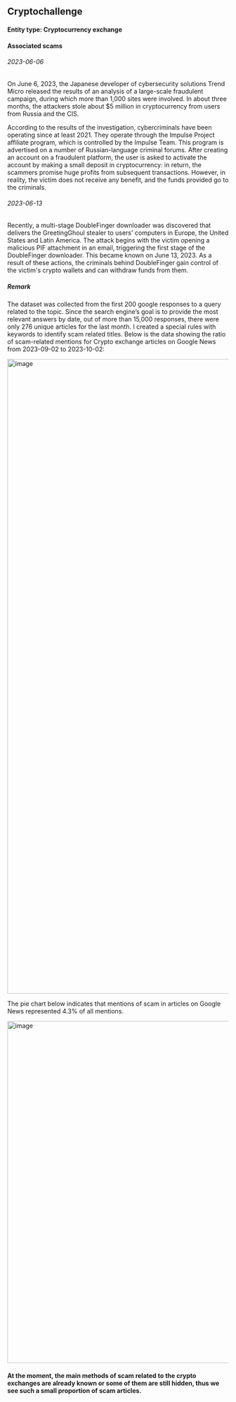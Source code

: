 ## Cryptochallenge

#### Entity type: Cryptocurrency exchange

#### Associated scams

###### 2023-06-06

On June 6, 2023, the Japanese developer of cybersecurity solutions Trend Micro released the results of an analysis of a large-scale fraudulent campaign, during which more than 1,000 sites were involved. In about three months, the attackers stole about $5 million in cryptocurrency from users from Russia and the CIS.

According to the results of the investigation, cybercriminals have been operating since at least 2021. They operate through the Impulse Project affiliate program, which is controlled by the Impulse Team. This program is advertised on a number of Russian-language criminal forums. After creating an account on a fraudulent platform, the user is asked to activate the account by making a small deposit in cryptocurrency: in return, the scammers promise huge profits from subsequent transactions. However, in reality, the victim does not receive any benefit, and the funds provided go to the criminals.

###### 2023-06-13

Recently, a multi-stage DoubleFinger downloader was discovered that delivers the GreetingGhoul stealer to users' computers in Europe, the United States and Latin America. The attack begins with the victim opening a malicious PIF attachment in an email, triggering the first stage of the DoubleFinger downloader. This became known on June 13, 2023.
As a result of these actions, the criminals behind DoubleFinger gain control of the victim's crypto wallets and can withdraw funds from them.

##### Remark
The dataset was collected from the first 200 google responses to a query related to the topic. Since the search engine’s goal is to provide the most relevant answers by date, out of more than 15,000 responses, there were only 276 unique articles for the last month. I created a special rules with keywords to identify scam related titles.
Below is the data showing the ratio of scam-related mentions for Crypto exchange articles on Google News from 2023-09-02 to 2023-10-02:

<img width="1440" alt="image" src="https://github.com/road2global/crypto-scams-challenge/blob/CCDA-1/images/scam_2.png">

The pie chart below indicates that mentions of scam in articles on Google News represented 4.3% of all mentions.

<img width="776" alt="image" src="https://github.com/road2global/crypto-scams-challenge/blob/CCDA-1/images/scam_1.png">

#### At the moment, the main methods of scam related to the crypto exchanges are already known or some of them are still hidden, thus we see such a small proportion of scam articles.

